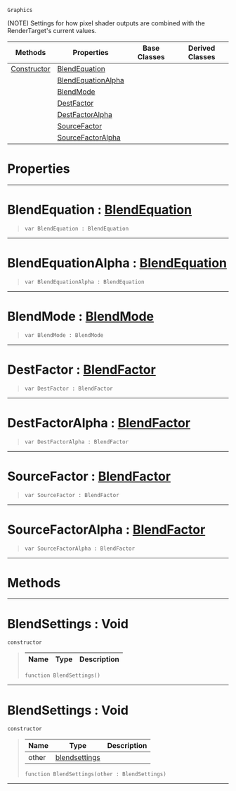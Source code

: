  `Graphics`

(NOTE) Settings for how pixel shader outputs are combined with the RenderTarget's current values.

|Methods|Properties|Base Classes|Derived Classes|
|---|---|---|---|
|[ Constructor](https://github.com/ZilchEngine/ZilchDocs/blob/master/code_reference/class_reference/blendsettings.md#blendsettings-void)|[ BlendEquation](https://github.com/ZilchEngine/ZilchDocs/blob/master/code_reference/class_reference/blendsettings.md#blendequation-zilch-engin)| | |
| |[ BlendEquationAlpha](https://github.com/ZilchEngine/ZilchDocs/blob/master/code_reference/class_reference/blendsettings.md#blendequationalpha-zero)| | |
| |[ BlendMode](https://github.com/ZilchEngine/ZilchDocs/blob/master/code_reference/class_reference/blendsettings.md#blendmode-zilch-engine-do)| | |
| |[ DestFactor](https://github.com/ZilchEngine/ZilchDocs/blob/master/code_reference/class_reference/blendsettings.md#destfactor-zilch-engine-d)| | |
| |[ DestFactorAlpha](https://github.com/ZilchEngine/ZilchDocs/blob/master/code_reference/class_reference/blendsettings.md#destfactoralpha-zilch-eng)| | |
| |[ SourceFactor](https://github.com/ZilchEngine/ZilchDocs/blob/master/code_reference/class_reference/blendsettings.md#sourcefactor-zilch-engine)| | |
| |[ SourceFactorAlpha](https://github.com/ZilchEngine/ZilchDocs/blob/master/code_reference/class_reference/blendsettings.md#sourcefactoralpha-zilch-e)| | |


 #  Properties


---  
 #  BlendEquation : [BlendEquation](https://github.com/ZilchEngine/ZilchDocs/blob/master/code_reference/enum_reference.md#blendequation)

> 
> ``` lang=cpp, name=Nada
> var BlendEquation : BlendEquation


---  
 #  BlendEquationAlpha : [BlendEquation](https://github.com/ZilchEngine/ZilchDocs/blob/master/code_reference/enum_reference.md#blendequation)

> 
> ``` lang=cpp, name=Nada
> var BlendEquationAlpha : BlendEquation


---  
 #  BlendMode : [BlendMode](https://github.com/ZilchEngine/ZilchDocs/blob/master/code_reference/enum_reference.md#blendmode)

> 
> ``` lang=cpp, name=Nada
> var BlendMode : BlendMode


---  
 #  DestFactor : [BlendFactor](https://github.com/ZilchEngine/ZilchDocs/blob/master/code_reference/enum_reference.md#blendfactor)

> 
> ``` lang=cpp, name=Nada
> var DestFactor : BlendFactor


---  
 #  DestFactorAlpha : [BlendFactor](https://github.com/ZilchEngine/ZilchDocs/blob/master/code_reference/enum_reference.md#blendfactor)

> 
> ``` lang=cpp, name=Nada
> var DestFactorAlpha : BlendFactor


---  
 #  SourceFactor : [BlendFactor](https://github.com/ZilchEngine/ZilchDocs/blob/master/code_reference/enum_reference.md#blendfactor)

> 
> ``` lang=cpp, name=Nada
> var SourceFactor : BlendFactor


---  
 #  SourceFactorAlpha : [BlendFactor](https://github.com/ZilchEngine/ZilchDocs/blob/master/code_reference/enum_reference.md#blendfactor)

> 
> ``` lang=cpp, name=Nada
> var SourceFactorAlpha : BlendFactor


---  
 #  Methods


---  
 #  BlendSettings : Void

 `constructor`

> 
> |Name|Type|Description|
> |---|---|---|
> ``` lang=cpp, name=Nada
> function BlendSettings()
> ``` 


---  
 #  BlendSettings : Void

 `constructor`

> 
> |Name|Type|Description|
> |---|---|---|
> |other|[blendsettings](https://github.com/ZilchEngine/ZilchDocs/blob/master/code_reference/class_reference/blendsettings.md)| |
> ``` lang=cpp, name=Nada
> function BlendSettings(other : BlendSettings)
> ``` 


---  
 

 